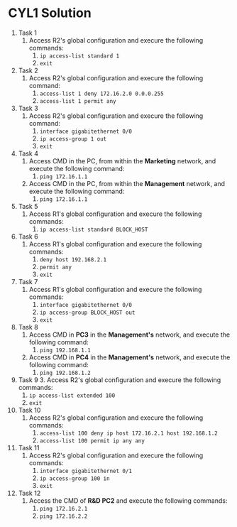 # CYL1 Solution

1. Task 1
   1. Access R2's global configuration and execure the following commands:
      1. `ip access-list standard 1`
      2. `exit`
2. Task 2
   1. Access R2's global configuration and execure the following command:
      1. `access-list 1 deny 172.16.2.0 0.0.0.255`
      2. `access-list 1 permit any`
3. Task 3
   1. Access R2's global configuration and execure the following command:
      1. `interface gigabitethernet 0/0`
      2. `ip access-group 1 out`
      3. `exit`
4. Task 4
   1. Access CMD in the PC, from within the **Marketing** network, and execute the following command:
      1. `ping 172.16.1.1`
   2. Access CMD in the PC, from within the **Management** network, and execute the following command:
      1. `ping 172.16.1.1`
5. Task 5
   1. Access R1's global configuration and execure the following commands:
      1. `ip access-list standard BLOCK_HOST`
6. Task 6
   1. Access R1's global configuration and execure the following commands:
      1. `deny host 192.168.2.1`
      2. `permit any`
      3. `exit`
7. Task 7
   1. Access R1's global configuration and execure the following commands:
      1. `interface gigabitethernet 0/0`
      2. `ip access-group BLOCK_HOST out`
      3. `exit`
8. Task 8
   1. Access CMD in **PC3** in the **Management's** network, and execute the following command:
      1. `ping 192.168.1.1`
   2. Access CMD in **PC4** in the **Management's** network, and execute the following command:
      1. `ping 192.168.1.2`
9. Task 9
   3. Access R2's global configuration and execure the following commands:
      1. `ip access-list extended 100`
      2. `exit`
10. Task 10
    1. Access R2's global configuration and execure the following commands:
        1. `access-list 100 deny ip host 172.16.2.1 host 192.168.1.2`
        2. `access-list 100 permit ip any any`
11. Task 11
    1. Access R2's global configuration and execure the following commands:
       1. `interface gigabitethernet 0/1`
       2. `ip access-group 100 in`
       3. `exit`
12. Task 12
    1. Access the CMD of **R&D PC2** and execute the following commands:
       1. `ping 172.16.2.1`
       2. `ping 172.16.2.2`
